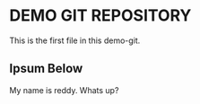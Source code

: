 # DEMO GIT REPOSITORY

This is the first file in this demo-git.

## Ipsum Below

My name is reddy.
Whats up?